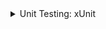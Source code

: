 <details>
           <summary>
                      Unit Testing: xUnit
           </summary>
           <a href="https://www.youtube.com/watch?v=a7iGLAvekt4&ab_channel=MicrosoftVisualStudio">
             https://www.youtube.com/watch?v=a7iGLAvekt4&ab_channel=MicrosoftVisualStudio
  </a>
</details>
